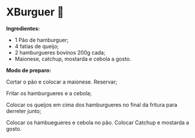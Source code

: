 # XBurguer :hamburger:

**Ingredientes:**

- 1 Pão de hamburguer;
- 4 fatias de queijo;
- 2 hamburgueres bovinos 200g cada;
- Maionese, catchup, mostarda e cebola a gosto.

**Modo de preparo:**

Cortar o pão e colocar a maionese. Reservar;

Fritar os hamburgueres e a cebola;

Colocar os queijos em cima dos hamburgueres no final da fritura para derreter junto;

Colocar os hambuegueres e cebola no pão. Colocar Catchup e mostarda a gosto.



